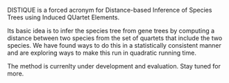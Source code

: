 DISTIQUE is a forced acronym for Distance-based Inference of Species Trees using Induced QUartet Elements.

Its basic idea is to infer the species tree from gene trees by computing a distance between two species from the set of quartets that
include the two species. We have found ways to do this in a statistically consistent manner and are exploring ways to make this run in quadratic running time. 

The method is currenlty under development and evaluation. Stay tuned for more. 

